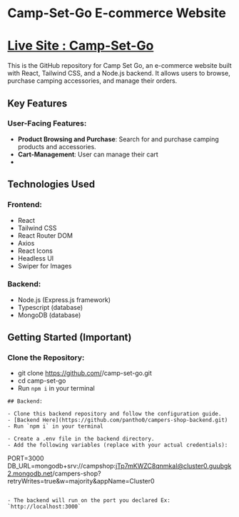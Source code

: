 # Camp-Set-Go E-commerce Website

# [Live Site : Camp-Set-Go ](https://camp-set-go.vercel.app)

This is the GitHub repository for Camp Set Go, an e-commerce website built with React, Tailwind CSS, and a Node.js backend. It allows users to browse, purchase camping accessories, and manage their orders.

## Key Features

### User-Facing Features:

- **Product Browsing and Purchase**: Search for and purchase camping products and accessories.
- **Cart-Management**: User can manage their cart
-

## Technologies Used

### Frontend:

- React
- Tailwind CSS
- React Router DOM
- Axios
- React Icons
- Headless UI
- Swiper for Images

### Backend:

- Node.js (Express.js framework)
- Typescript (database)
- MongoDB (database)

## Getting Started (Important)

### Clone the Repository:

- git clone https://github.com/<your-username>/camp-set-go.git
- cd camp-set-go
- Run `npm i` in your terminal

```
## Backend:

- Clone this backend repository and follow the configuration guide.
- [Backend Here](https://github.com/pantho0/campers-shop-backend.git)
- Run `npm i` in your terminal

- Create a .env file in the backend directory.
- Add the following variables (replace with your actual credentials):

```

PORT=3000
DB_URL=mongodb+srv://campshop:jTp7mKWZC8qnmkaI@cluster0.guubgk2.mongodb.net/campers-shop?retryWrites=true&w=majority&appName=Cluster0

```

- The backend will run on the port you declared Ex: `http://localhost:3000`
```
